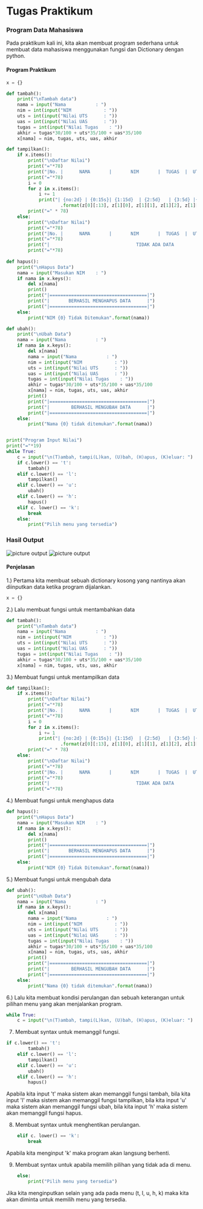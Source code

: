 # Tugas Praktikum

### Program Data Mahasiswa

Pada praktikum kali ini, kita akan membuat program sederhana untuk membuat data mahasiswa menggunakan fungsi dan Dictionary dengan python.

#### Program Praktikum

``` python
x = {}

def tambah():
    print("\nTambah data")
    nama = input("Nama           : ")
    nim = int(input("NIM            : "))
    uts = int(input("Nilai UTS      : "))
    uas = int(input("Nilai UAS      : "))
    tugas = int(input("Nilai Tugas    : "))
    akhir = tugas*30/100 + uts*35/100 + uas*35/100
    x[nama] = nim, tugas, uts, uas, akhir

def tampilkan():
    if x.items():
        print("\nDaftar Nilai")
        print("="*78)
        print("|No. |      NAMA       |       NIM       |  TUGAS  |  UTS  |  UAS  |  AKHIR  |")
        print("="*78)
        i = 0
        for z in x.items():
            i += 1
            print("| {no:2d} | {0:15s}| {1:15d}  | {2:5d}   | {3:5d} |{4:6d} | {5:7.2f} |"
                    .format(z[0][:13], z[1][0], z[1][1], z[1][2], z[1][3], z[1][4], no=i))
        print("=" * 78)
    else:
        print("\nDaftar Nilai")
        print("="*78)
        print("|No. |      NAMA       |       NIM       |  TUGAS  |  UTS  |  UAS  |  AKHIR  |")
        print("="*78)
        print("|                                TIDAK ADA DATA                              |")
        print("="*78)
    
def hapus():
    print("\nHapus Data")
    nama = input("Masukan NIM    : ")
    if nama in x.keys():
        del x[nama]
        print()
        print("|====================================|")
        print("|       BERHASIL MENGHAPUS DATA      |")
        print("|====================================|")
    else:
        print("NIM {0} Tidak Ditemukan".format(nama))

def ubah():
    print("\nUbah Data")
    nama = input("Nama           : ")
    if nama in x.keys():
        del x[nama]
        nama = input("Nama           : ")
        nim = int(input("NIM            : "))
        uts = int(input("Nilai UTS      : "))
        uas = int(input("Nilai UAS      : "))
        tugas = int(input("Nilai Tugas    : "))
        akhir = tugas*30/100 + uts*35/100 + uas*35/100
        x[nama] = nim, tugas, uts, uas, akhir
        print()
        print("|====================================|")
        print("|        BERHASIL MENGUBAH DATA      |")
        print("|====================================|")
    else:
        print("Nama {0} tidak ditemukan".format(nama))


print("Program Input Nilai")
print("="*19)
while True:
    c = input("\n(T)ambah, tampi(L)kan, (U)bah, (H)apus, (K)eluar: ")
    if c.lower() == 't':
        tambah()
    elif c.lower() == 'l':
        tampilkan()
    elif c.lower() == 'u':
        ubah()
    elif c.lower() == 'h':
        hapus()
    elif c. lower() == 'k':
        break
    else:
        print("Pilih menu yang tersedia")
```
### Hasil Output
![picture output](picture/hasil1.PNG)
![picture output](picture/hasil2.PNG)

#### Penjelasan 

1.) Pertama kita membuat sebuah dictionary kosong yang nantinya akan diinputkan data ketika program dijalankan.
```python
x = {}
```

2.) Lalu membuat fungsi untuk mentambahkan data
```python
def tambah():
    print("\nTambah data")
    nama = input("Nama           : ")
    nim = int(input("NIM            : "))
    uts = int(input("Nilai UTS      : "))
    uas = int(input("Nilai UAS      : "))
    tugas = int(input("Nilai Tugas    : "))
    akhir = tugas*30/100 + uts*35/100 + uas*35/100
    x[nama] = nim, tugas, uts, uas, akhir
```

3.) Membuat fungsi untuk mentampilkan data
```python
def tampilkan():
    if x.items():
        print("\nDaftar Nilai")
        print("="*78)
        print("|No. |      NAMA       |       NIM       |  TUGAS  |  UTS  |  UAS  |  AKHIR  |")
        print("="*78)
        i = 0
        for z in x.items():
            i += 1
            print("| {no:2d} | {0:15s}| {1:15d}  | {2:5d}   | {3:5d} |{4:6d} | {5:7.2f} |"
                    .format(z[0][:13], z[1][0], z[1][1], z[1][2], z[1][3], z[1][4], no=i))
        print("=" * 78)
    else:
        print("\nDaftar Nilai")
        print("="*78)
        print("|No. |      NAMA       |       NIM       |  TUGAS  |  UTS  |  UAS  |  AKHIR  |")
        print("="*78)
        print("|                                TIDAK ADA DATA                              |")
        print("="*78)
```

4.) Membuat fungsi untuk menghapus data
```python
def hapus():
    print("\nHapus Data")
    nama = input("Masukan NIM    : ")
    if nama in x.keys():
        del x[nama]
        print()
        print("|====================================|")
        print("|       BERHASIL MENGHAPUS DATA      |")
        print("|====================================|")
    else:
        print("NIM {0} Tidak Ditemukan".format(nama))
```

5.) Membuat fungsi untuk mengubah data
```python
def ubah():
    print("\nUbah Data")
    nama = input("Nama           : ")
    if nama in x.keys():
        del x[nama]
        nama = input("Nama           : ")
        nim = int(input("NIM            : "))
        uts = int(input("Nilai UTS      : "))
        uas = int(input("Nilai UAS      : "))
        tugas = int(input("Nilai Tugas    : "))
        akhir = tugas*30/100 + uts*35/100 + uas*35/100
        x[nama] = nim, tugas, uts, uas, akhir
        print()
        print("|====================================|")
        print("|        BERHASIL MENGUBAH DATA      |")
        print("|====================================|")
    else:
        print("Nama {0} tidak ditemukan".format(nama))
```

6.) Lalu kita membuat kondisi perulangan dan sebuah keterangan untuk pilihan menu yang akan menjalankan program.

```python
while True:
    c = input("\n(T)ambah, tampi(L)kan, (U)bah, (H)apus, (K)eluar: ")
```

7) Membuat syntax untuk memanggil fungsi.
```python
if c.lower() == 't':
        tambah()
    elif c.lower() == 'l':
        tampilkan()
    elif c.lower() == 'u':
        ubah()
    elif c.lower() == 'h':
        hapus()
```
Apabila kita input 't' maka sistem akan memanggil fungsi tambah, bila kita input 'l' maka sistem akan memanggil fungsi tampilkan, bila kita input 'u' maka sistem akan memanggil fungsi ubah, bila kita input 'h' maka sistem akan memanggil fungsi hapus.

8) Membuat syntax untuk menghentikan perulangan.
```python
    elif c. lower() == 'k':
        break
```
Apabila kita menginput 'k' maka program akan langsung berhenti.

9) Membuat syntax untuk apabila memilih pilihan yang tidak ada di menu.
```python
    else:
        print("Pilih menu yang tersedia")
```
Jika kita menginputkan selain yang ada pada menu (t, l, u, h, k) maka kita akan diminta untuk memilih menu yang tersedia.
